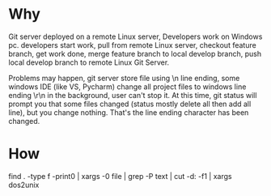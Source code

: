 # Why

Git server deployed on a remote Linux server, Developers work on Windows pc.
developers start work, pull from remote Linux server, checkout feature branch,
get work done, merge feature branch to local develop branch, push local develop
branch to remote Linux Git Server.

Problems may happen, git server store file using \n line ending, some windows
IDE (like VS, Pycharm) change all project files to windows line ending \r\n in
the background, user can't stop it. At this time, git status will prompt you
that some files changed (status mostly delete all then add all line), but you
change nothing. That's the line ending character has been changed.

# How

find . -type f -print0 | xargs -0 file | grep -P text | cut -d: -f1 | xargs dos2unix
